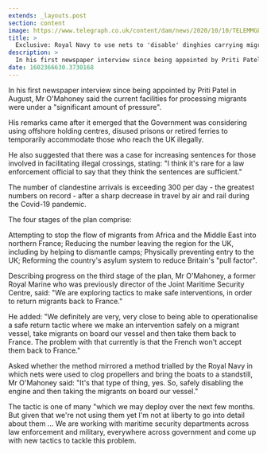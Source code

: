 ```yaml
--- 
extends: _layouts.post 
section: content 
image: https://www.telegraph.co.uk/content/dam/news/2020/10/10/TELEMMGLPICT000241521506_trans_NvBQzQNjv4BqOO1DkfkdgLE_z8gnRL4Qgf35SWLtOllAYRC1UMyWsZc.jpeg?impolicy=logo-overlay 
title: > 
  Exclusive: Royal Navy to use nets to 'disable' dinghies carrying migrants across Channel 
description: > 
  In his first newspaper interview since being appointed by Priti Patel in August, Mr O'Mahoney said the current facilities for processing migrants were under a "significant amount of pressure".His remarks came after it emerged that the Government was considering using offshore holding centres, disused prisons or retired ferries to temporarily accommodate those who reach the UK illegally.Asked whether the method mirrored a method trialled by the Royal Navy in which nets were used to clog propellers and bring the boats to a standstill, Mr O'Mahoney said: "It's that type of thing, yes.So, safely disabling the engine and then taking the migrants on board our vessel."The tactic is one of many "which we may deploy over the next few months. 
date: 1602366630.3730168 
--- 
```

In his first newspaper interview since being appointed by Priti Patel in August, Mr O'Mahoney said the current facilities for processing migrants were under a "significant amount of pressure".

His remarks came after it emerged that the Government was considering using offshore holding centres, disused prisons or retired ferries to temporarily accommodate those who reach the UK illegally.

He also suggested that there was a case for increasing sentences for those involved in facilitating illegal crossings, stating: "I think it's rare for a law enforcement official to say that they think the sentences are sufficient."

The number of clandestine arrivals is exceeding 300 per day - the greatest numbers on record - after a sharp decrease in travel by air and rail during the Covid-19 pandemic.

The four stages of the plan comprise:

Attempting to stop the flow of migrants from Africa and the Middle East into northern France; Reducing the number leaving the region for the UK, including by helping to dismantle camps; Physically preventing entry to the UK; Reforming the country's asylum system to reduce Britain's "pull factor".

Describing progress on the third stage of the plan, Mr O'Mahoney, a former Royal Marine who was previously director of the Joint Maritime Security Centre, said: "We are exploring tactics to make safe interventions, in order to return migrants back to France."

He added: "We definitely are very, very close to being able to operationalise a safe return tactic where we make an intervention safely on a migrant vessel, take migrants on board our vessel and then take them back to France. The problem with that currently is that the French won't accept them back to France."

Asked whether the method mirrored a method trialled by the Royal Navy in which nets were used to clog propellers and bring the boats to a standstill, Mr O'Mahoney said: "It's that type of thing, yes. So, safely disabling the engine and then taking the migrants on board our vessel."

The tactic is one of many "which we may deploy over the next few months. But given that we're not using them yet I'm not at liberty to go into detail about them ... We are working with maritime security departments across law enforcement and military, everywhere across government and come up with new tactics to tackle this problem.
